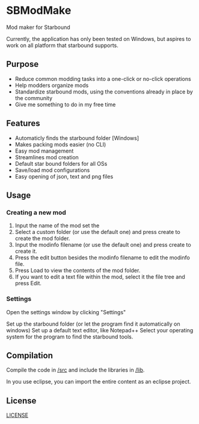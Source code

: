 # SBModMake
Mod maker for Starbound

Currently, the application has only been tested on Windows, but aspires to work on all platform that starbound supports.

## Purpose
* Reduce common modding tasks into a one-click or no-click operations
* Help modders organize mods
* Standardize starbound mods, using the conventions already in place by the community
* Give me something to do in my free time

## Features
* Automaticly finds the starbound folder [Windows]
* Makes packing mods easier (no CLI)
* Easy mod management
* Streamlines mod creation
* Default star bound folders for all OSs
* Save/load mod configurations
* Easy opening of json, text and png files

## Usage

### Creating a new mod
1. Input the name of the mod set the
2. Select a custom folder (or use the default one) and press create to create the mod folder.
3. Input the modinfo filename (or use the default one) and press create to create it.
4. Press the edit button besides the modinfo filename to edit the modinfo file.
5. Press Load to view the contents of the mod folder.
6. If you want to edit a text file within the mod, select it the file tree and press Edit.

### Settings
Open the settings window by clicking "Settings"

Set up the starbound folder (or let the program find it automatically on windows)
Set up a default text editor, like Notepad++
Select your operating system for the program to find the starbound tools.

## Compilation
Compile the code in [/src](src) and include the libraries in [/lib](lib).

In you use eclipse, you can import the entire content as an eclipse project.

## License
[LICENSE](LICENSE)
